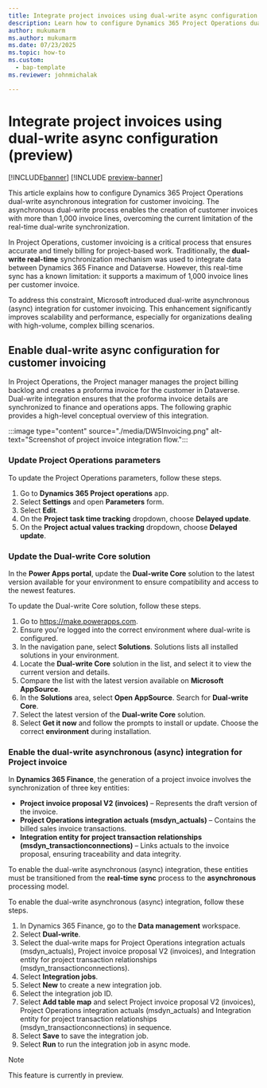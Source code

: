 ```yaml
---
title: Integrate project invoices using dual-write async configuration (preview)
description: Learn how to configure Dynamics 365 Project Operations dual-write asynchronous integration for customer invoicing.
author: mukumarm
ms.author: mukumarm
ms.date: 07/23/2025
ms.topic: how-to
ms.custom: 
  - bap-template
ms.reviewer: johnmichalak

---
```


# Integrate project invoices using dual-write async configuration (preview)

[!INCLUDE[banner](../includes/banner.md)]
[!INCLUDE [preview-banner](~/../shared-content/shared/preview-includes/preview-banner.md)]

This article explains how to configure Dynamics 365 Project Operations dual-write asynchronous integration for customer invoicing. The asynchronous dual-write process enables the creation of customer invoices with more than 1,000 invoice lines, overcoming the current limitation of the real-time dual-write synchronization.

In Project Operations, customer invoicing is a critical process that ensures accurate and timely billing for project-based work. 
Traditionally, the **dual-write real-time** synchronization mechanism was used to integrate data between Dynamics 365 Finance and Dataverse. 
However, this real-time sync has a known limitation: it supports a maximum of 1,000 invoice lines per customer invoice.

To address this constraint, Microsoft introduced dual-write asynchronous (async) integration for customer invoicing. This enhancement significantly improves scalability and performance, especially for organizations dealing with high-volume, complex billing scenarios.

## Enable dual-write async configuration for customer invoicing

In Project Operations, the Project manager manages the project billing backlog and creates a proforma invoice for the customer in Dataverse. 
Dual-write integration ensures that the proforma invoice details are synchronized to finance and operations apps. 
The following graphic provides a high-level conceptual overview of this integration.

:::image type="content" source="./media/DW5Invoicing.png" alt-text="Screenshot of project invoice integration flow.":::

### Update Project Operations parameters

To update the Project Operations parameters, follow these steps.

1. Go to **Dynamics 365 Project operations** app.
1. Select **Settings** and open **Parameters** form.
1. Select **Edit**.
1. On the **Project task time tracking** dropdown, choose **Delayed update**.
1. On the **Project actual values tracking** dropdown, choose **Delayed update**.

### Update the Dual-write Core solution

In the **Power Apps portal**, update the **Dual-write Core** solution to the latest version available for your environment to ensure compatibility and access to the newest features.

To update the Dual-write Core solution, follow these steps.

1. Go to https://make.powerapps.com.
1. Ensure you're logged into the correct environment where dual-write is configured.
1. In the navigation pane, select **Solutions**. Solutions lists all installed solutions in your environment.
1. Locate the **Dual-write Core** solution in the list, and select it to view the current version and details.
1. Compare the list with the latest version available on **Microsoft AppSource**.
1. In the **Solutions** area, select **Open AppSource**. Search for **Dual-write Core**.
1. Select the latest version of the **Dual-write Core** solution.
1. Select **Get it now** and follow the prompts to install or update. Choose the correct **environment** during installation.

### Enable the dual-write asynchronous (async) integration for Project invoice

In **Dynamics 365 Finance**, the generation of a project invoice involves the synchronization of three key entities:

- **Project invoice proposal V2 (invoices)** – Represents the draft version of the invoice.
- **Project Operations integration actuals (msdyn_actuals)** – Contains the billed sales invoice transactions.
- **Integration entity for project transaction relationships (msdyn_transactionconnections)** – Links actuals to the invoice proposal, ensuring traceability and data integrity.

To enable the dual-write asynchronous (async) integration, these entities must be transitioned from the **real-time sync** process to the **asynchronous** processing model. 

To enable the dual-write asynchronous (async) integration, follow these steps.

1. In Dynamics 365 Finance, go to the **Data management** workspace.
1. Select **Dual-write**.
1. Select the dual-write maps for Project Operations integration actuals (msdyn_actuals), Project invoice proposal V2 (invoices), and Integration entity for project transaction relationships (msdyn_transactionconnections).
1. Select **Integration jobs**.
1. Select **New** to create a new integration job.
1. Select the integration job ID.
1. Select **Add table map** and select Project invoice proposal V2 (invoices), Project Operations integration actuals (msdyn_actuals) and Integration entity for project transaction relationships (msdyn_transactionconnections) in sequence.
1. Select **Save** to save the integration job.
1. Select **Run** to run the integration job in async mode.

> [!NOTE]
> This feature is currently in preview.
